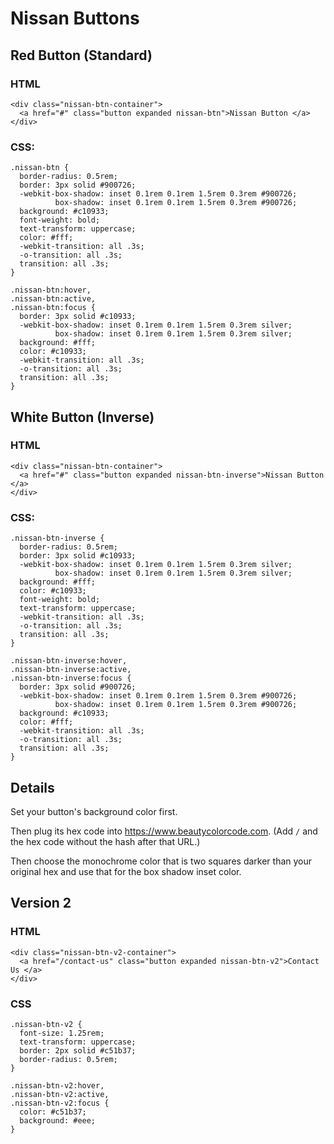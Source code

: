 # Nissan Buttons

## Red Button (Standard)

### HTML

```
<div class="nissan-btn-container">
  <a href="#" class="button expanded nissan-btn">Nissan Button </a>
</div>
```

### CSS:

```
.nissan-btn {
  border-radius: 0.5rem;
  border: 3px solid #900726;
  -webkit-box-shadow: inset 0.1rem 0.1rem 1.5rem 0.3rem #900726;
          box-shadow: inset 0.1rem 0.1rem 1.5rem 0.3rem #900726;
  background: #c10933;
  font-weight: bold;
  text-transform: uppercase;
  color: #fff;
  -webkit-transition: all .3s;
  -o-transition: all .3s;
  transition: all .3s;
}

.nissan-btn:hover,
.nissan-btn:active,
.nissan-btn:focus {
  border: 3px solid #c10933;
  -webkit-box-shadow: inset 0.1rem 0.1rem 1.5rem 0.3rem silver;
          box-shadow: inset 0.1rem 0.1rem 1.5rem 0.3rem silver;
  background: #fff;
  color: #c10933;
  -webkit-transition: all .3s;
  -o-transition: all .3s;
  transition: all .3s;
}
```

## White Button (Inverse)

### HTML

```
<div class="nissan-btn-container">
  <a href="#" class="button expanded nissan-btn-inverse">Nissan Button </a>
</div>
```

### CSS:

```
.nissan-btn-inverse {
  border-radius: 0.5rem;
  border: 3px solid #c10933;
  -webkit-box-shadow: inset 0.1rem 0.1rem 1.5rem 0.3rem silver;
          box-shadow: inset 0.1rem 0.1rem 1.5rem 0.3rem silver;
  background: #fff;
  color: #c10933;
  font-weight: bold;
  text-transform: uppercase;
  -webkit-transition: all .3s;
  -o-transition: all .3s;
  transition: all .3s;
}

.nissan-btn-inverse:hover,
.nissan-btn-inverse:active,
.nissan-btn-inverse:focus {
  border: 3px solid #900726;
  -webkit-box-shadow: inset 0.1rem 0.1rem 1.5rem 0.3rem #900726;
          box-shadow: inset 0.1rem 0.1rem 1.5rem 0.3rem #900726;
  background: #c10933;
  color: #fff;
  -webkit-transition: all .3s;
  -o-transition: all .3s;
  transition: all .3s;
}
```

## Details

Set your button's background color first.

Then plug its hex code into https://www.beautycolorcode.com. (Add `/` and the hex code without the hash after that URL.)

Then choose the monochrome color that is two squares darker than your original hex and use that for the box shadow inset color.

## Version 2

### HTML

```
<div class="nissan-btn-v2-container">
  <a href="/contact-us" class="button expanded nissan-btn-v2">Contact Us </a>
</div>
```

### CSS

```
.nissan-btn-v2 {
  font-size: 1.25rem;
  text-transform: uppercase;
  border: 2px solid #c51b37;
  border-radius: 0.5rem;
}

.nissan-btn-v2:hover,
.nissan-btn-v2:active,
.nissan-btn-v2:focus {
  color: #c51b37;
  background: #eee;
}
```